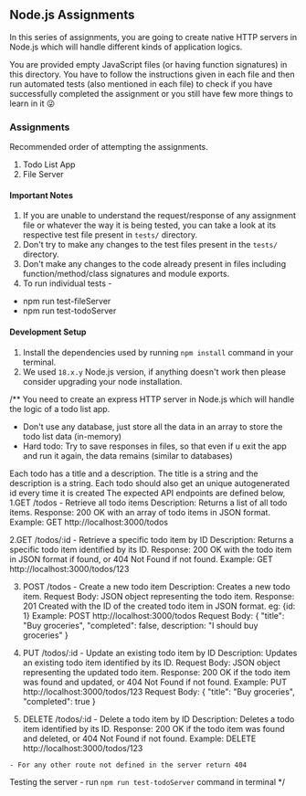 ## Node.js Assignments
In this series of assignments, you are going to create native HTTP servers in Node.js which will handle different kinds of application logics.

You are provided empty JavaScript files (or having function signatures) in this directory. You have to follow the instructions given in each file and then run automated tests (also mentioned in each file) to check if you have successfully completed the assignment or you still have few more things to learn in it 😜

### Assignments
Recommended order of attempting the assignments.
1. Todo List App
2. File Server

#### Important Notes
1. If you are unable to understand the request/response of any assignment file or whatever the way it is being tested, you can take a look at its respective test file present in `tests/` directory.
2. Don't try to make any changes to the test files present in the `tests/` directory.
3. Don't make any changes to the code already present in files including function/method/class signatures and module exports.
4. To run individual tests - 
 - npm run test-fileServer
 - npm run test-todoServer

#### Development Setup
1. Install the dependencies used by running `npm install` command in your terminal.
2. We used `18.x.y` Node.js version, if anything doesn't work then please consider upgrading your node installation.


/**
  You need to create an express HTTP server in Node.js which will handle the logic of a todo list app.
  - Don't use any database, just store all the data in an array to store the todo list data (in-memory)
  - Hard todo: Try to save responses in files, so that even if u exit the app and run it again, the data remains (similar to databases)

  Each todo has a title and a description. The title is a string and the description is a string.
  Each todo should also get an unique autogenerated id every time it is created
  The expected API endpoints are defined below,
  1.GET /todos - Retrieve all todo items
    Description: Returns a list of all todo items.
    Response: 200 OK with an array of todo items in JSON format.
    Example: GET http://localhost:3000/todos
    
  2.GET /todos/:id - Retrieve a specific todo item by ID
    Description: Returns a specific todo item identified by its ID.
    Response: 200 OK with the todo item in JSON format if found, or 404 Not Found if not found.
    Example: GET http://localhost:3000/todos/123
    
  3. POST /todos - Create a new todo item
    Description: Creates a new todo item.
    Request Body: JSON object representing the todo item.
    Response: 201 Created with the ID of the created todo item in JSON format. eg: {id: 1}
    Example: POST http://localhost:3000/todos
    Request Body: { "title": "Buy groceries", "completed": false, description: "I should buy groceries" }
    
  4. PUT /todos/:id - Update an existing todo item by ID
    Description: Updates an existing todo item identified by its ID.
    Request Body: JSON object representing the updated todo item.
    Response: 200 OK if the todo item was found and updated, or 404 Not Found if not found.
    Example: PUT http://localhost:3000/todos/123
    Request Body: { "title": "Buy groceries", "completed": true }
    
  5. DELETE /todos/:id - Delete a todo item by ID
    Description: Deletes a todo item identified by its ID.
    Response: 200 OK if the todo item was found and deleted, or 404 Not Found if not found.
    Example: DELETE http://localhost:3000/todos/123

    - For any other route not defined in the server return 404

  Testing the server - run `npm run test-todoServer` command in terminal
 */